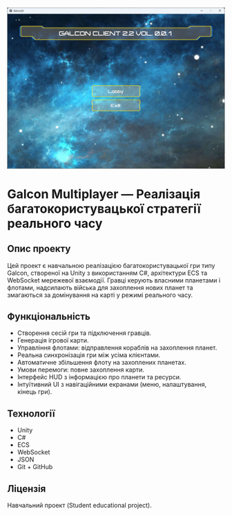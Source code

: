 ![Main menu](images/image.png)
# Galcon Multiplayer — Реалізація багатокористувацької стратегії реального часу

## Опис проекту
Цей проект є навчальною реалізацією багатокористувацької гри типу Galcon, створеної на Unity з використанням C#, архітектури ECS та WebSocket мережевої взаємодії. Гравці керують власними планетами і флотами, надсилають війська для захоплення нових планет та змагаються за домінування на карті у режимі реального часу.

## Функціональність
- Створення сесій гри та підключення гравців.
- Генерація ігрової карти.
- Управління флотами: відправлення кораблів на захоплення планет.
- Реальна синхронізація гри між усіма клієнтами.
- Автоматичне збільшення флоту на захоплених планетах.
- Умови перемоги: повне захоплення карти.
- Інтерфейс HUD з інформацією про планети та ресурси.
- Інтуїтивний UI з навігаційними екранами (меню, налаштування, кінець гри).

## Технології
- Unity
- C#
- ECS
- WebSocket
- JSON
- Git + GitHub

## Ліцензія

Навчальний проект (Student educational project).

